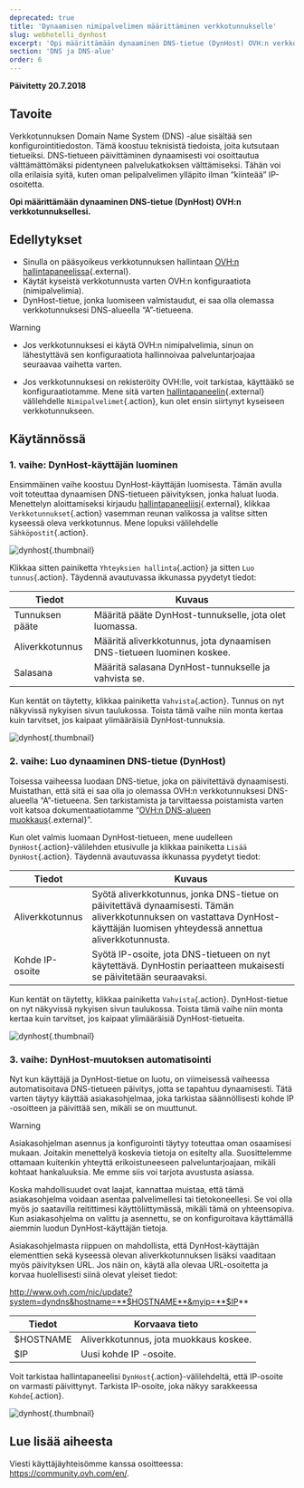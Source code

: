 ```yaml
---
deprecated: true
title: 'Dynaamisen nimipalvelimen määrittäminen verkkotunnukselle'
slug: webhotelli_dynhost
excerpt: 'Opi määrittämään dynaaminen DNS-tietue (DynHost) OVH:n verkkotunnuksellesi'
section: 'DNS ja DNS-alue'
order: 6
---
```


**Päivitetty 20.7.2018**

## Tavoite

Verkkotunnuksen Domain Name System (DNS) -alue sisältää sen konfigurointitiedoston. Tämä koostuu teknisistä tiedoista, joita kutsutaan tietueiksi. DNS-tietueen päivittäminen dynaamisesti voi osoittautua välttämättömäksi pidentyneen palvelukatkoksen välttämiseksi. Tähän voi olla erilaisia syitä, kuten oman pelipalvelimen ylläpito ilman ”kiinteää” IP-osoitetta. 

**Opi määrittämään dynaaminen DNS-tietue (DynHost) OVH:n verkkotunnuksellesi.**

## Edellytykset

- Sinulla on pääsyoikeus verkkotunnuksen hallintaan [OVH:n hallintapaneelissa](https://www.ovh.com/auth/?action=gotomanager){.external}.
- Käytät kyseistä verkkotunnusta varten OVH:n konfiguraatiota (nimipalvelimia).
- DynHost-tietue, jonka luomiseen valmistaudut, ei saa olla olemassa verkkotunnuksesi DNS-alueella “A”-tietueena.

> [!warning]
>
> - Jos verkkotunnuksesi ei käytä OVH:n nimipalvelimia, sinun on lähestyttävä sen konfiguraatiota hallinnoivaa palveluntarjoajaa seuraavaa vaihetta varten.
> 
> - Jos verkkotunnuksesi on rekisteröity OVH:lle, voit tarkistaa, käyttääkö se konfiguraatiotamme. Mene sitä varten [hallintapaneelin](https://www.ovh.com/auth/?action=gotomanager){.external} välilehdelle `Nimipalvelimet`{.action}, kun olet ensin siirtynyt kyseiseen verkkotunnukseen.
>

## Käytännössä

### 1. vaihe: DynHost-käyttäjän luominen

Ensimmäinen vaihe koostuu DynHost-käyttäjän luomisesta. Tämän avulla voit toteuttaa dynaamisen DNS-tietueen päivityksen, jonka haluat luoda. Menettelyn aloittamiseksi kirjaudu [hallintapaneeliisi](https://www.ovh.com/auth/?action=gotomanager){.external}, klikkaa `Verkkotunnukset`{.action} vasemman reunan valikossa ja valitse sitten kyseessä oleva verkkotunnus. Mene lopuksi välilehdelle `Sähköpostit`{.action}.

![dynhost](images/use-dynhost-step1.png){.thumbnail}

Klikkaa sitten painiketta `Yhteyksien hallinta`{.action} ja sitten `Luo tunnus`{.action}. Täydennä avautuvassa ikkunassa pyydetyt tiedot:

|Tiedot|Kuvaus|
|---|---|
|Tunnuksen pääte|Määritä pääte DynHost-tunnukselle, jota olet luomassa.|
|Aliverkkotunnus|Määritä aliverkkotunnus, jota dynaamisen DNS-tietueen luominen koskee.|
|Salasana|Määritä salasana DynHost-tunnukselle ja vahvista se.|

Kun kentät on täytetty, klikkaa painiketta `Vahvista`{.action}. Tunnus on nyt näkyvissä nykyisen sivun taulukossa. Toista tämä vaihe niin monta kertaa kuin tarvitset, jos kaipaat ylimääräisiä DynHost-tunnuksia.

![dynhost](images/use-dynhost-step2.png){.thumbnail}

### 2. vaihe: Luo dynaaminen DNS-tietue (DynHost)

Toisessa vaiheessa luodaan DNS-tietue, joka on päivitettävä dynaamisesti. Muistathan, että sitä ei saa olla jo olemassa OVH:n verkkotunnuksesi DNS-alueella “A”-tietueena. Sen tarkistamista ja tarvittaessa poistamista varten voit katsoa dokumentaatiotamme “[OVH:n DNS-alueen muokkaus](https://docs.ovh.com/fi/domains/miten_dns-aluetta_muokataan/){.external}”.

Kun olet valmis luomaan DynHost-tietueen, mene uudelleen `DynHost`{.action}-välilehden etusivulle ja klikkaa painiketta `Lisää DynHost`{.action}. Täydennä avautuvassa ikkunassa pyydetyt tiedot:

|Tiedot|Kuvaus|
|---|---|
|Aliverkkotunnus|Syötä aliverkkotunnus, jonka DNS-tietue on päivitettävä dynaamisesti. Tämän aliverkkotunnuksen on vastattava DynHost-käyttäjän luomisen yhteydessä annettua aliverkkotunnusta.|
|Kohde IP-osoite|Syötä IP-osoite, jota DNS-tietueen on nyt käytettävä. DynHostin periaatteen mukaisesti se päivitetään seuraavaksi.|

Kun kentät on täytetty, klikkaa painiketta `Vahvista`{.action}. DynHost-tietue on nyt näkyvissä nykyisen sivun taulukossa. Toista tämä vaihe niin monta kertaa kuin tarvitset, jos kaipaat ylimääräisiä DynHost-tietueita.

![dynhost](images/use-dynhost-step3.png){.thumbnail}

### 3. vaihe: DynHost-muutoksen automatisointi

Nyt kun käyttäjä ja DynHost-tietue on luotu, on viimeisessä vaiheessa automatisoitava DNS-tietueen päivitys, jotta se tapahtuu dynaamisesti. Tätä varten täytyy käyttää asiakasohjelmaa, joka tarkistaa säännöllisesti kohde IP -osoitteen ja päivittää sen, mikäli se on muuttunut.

> [!warning]
>
> Asiakasohjelman asennus ja konfigurointi täytyy toteuttaa oman osaamisesi mukaan. Joitakin menettelyä koskevia tietoja on esitelty alla. Suosittelemme ottamaan kuitenkin yhteyttä erikoistuneeseen palveluntarjoajaan, mikäli kohtaat hankaluuksia. Me emme siis voi tarjota avustusta asiassa. 
>

Koska mahdollisuudet ovat laajat, kannattaa muistaa, että tämä asiakasohjelma voidaan asentaa palvelimellesi tai tietokoneellesi. Se voi olla myös jo saatavilla reitittimesi käyttöliittymässä, mikäli tämä on yhteensopiva. Kun asiakasohjelma on valittu ja asennettu, se on konfiguroitava käyttämällä aiemmin luodun DynHost-käyttäjän tietoja.

Asiakasohjelmasta riippuen on mahdollista, että DynHost-käyttäjän elementtien sekä kyseessä olevan aliverkkotunnuksen lisäksi vaaditaan myös päivityksen URL. Jos näin on, käytä alla olevaa URL-osoitetta ja korvaa huolellisesti siinä olevat yleiset tiedot:

http://www.ovh.com/nic/update?system=dyndns&hostname=**$HOSTNAME**&myip=**$IP**

|Tiedot|Korvaava tieto|
|---|---|
|$HOSTNAME|Aliverkkotunnus, jota muokkaus koskee.|
|$IP|Uusi kohde IP -osoite.|

Voit tarkistaa hallintapaneelisi `DynHost`{.action}-välilehdeltä, että IP-osoite on varmasti päivittynyt. Tarkista IP-osoite, joka näkyy sarakkeessa `Kohde`{.action}.

![dynhost](images/use-dynhost-step4.png){.thumbnail}

## Lue lisää aiheesta

Viesti käyttäjäyhteisömme kanssa osoitteessa: <https://community.ovh.com/en/>.